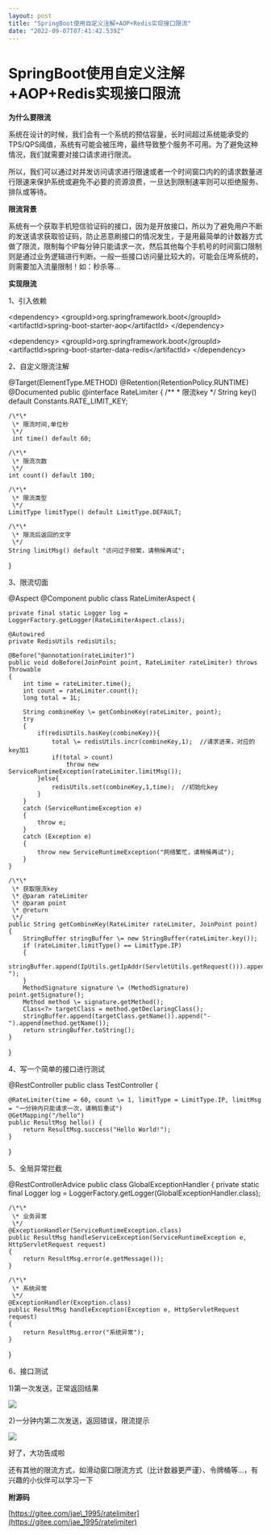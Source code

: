 ```yaml
---
layout: post
title: "SpringBoot使用自定义注解+AOP+Redis实现接口限流"
date: "2022-09-07T07:41:42.539Z"
---
```

SpringBoot使用自定义注解+AOP+Redis实现接口限流
=================================

**为什么要限流**

系统在设计的时候，我们会有一个系统的预估容量，长时间超过系统能承受的TPS/QPS阈值，系统有可能会被压垮，最终导致整个服务不可用。为了避免这种情况，我们就需要对接口请求进行限流。

所以，我们可以通过对并发访问请求进行限速或者一个时间窗口内的的请求数量进行限速来保护系统或避免不必要的资源浪费，一旦达到限制速率则可以拒绝服务、排队或等待。 

**限流背景**

系统有一个获取手机短信验证码的接口，因为是开放接口，所以为了避免用户不断的发送请求获取验证码，防止恶意刷接口的情况发生，于是用最简单的计数器方式做了限流，限制每个IP每分钟只能请求一次，然后其他每个手机号的时间窗口限制则是通过业务逻辑进行判断。一般一些接口访问量比较大的，可能会压垮系统的，则需要加入流量限制！如：秒杀等...

**实现限流**

1、引入依赖

<dependency\>
    <groupId\>org.springframework.boot</groupId\>
    <artifactId\>spring-boot-starter-aop</artifactId\>
</dependency\>

<dependency\>
    <groupId\>org.springframework.boot</groupId\>
    <artifactId\>spring-boot-starter-data-redis</artifactId\>
</dependency\>        

2、自定义限流注解

@Target(ElementType.METHOD)
@Retention(RetentionPolicy.RUNTIME)
@Documented
public @interface RateLimiter
{
    /\*\*
     \* 限流key
     \*/
     String key() default Constants.RATE\_LIMIT\_KEY;

    /\*\*
     \* 限流时间,单位秒
     \*/
     int time() default 60;

    /\*\*
     \* 限流次数
     \*/
    int count() default 100;

    /\*\*
     \* 限流类型
     \*/
    LimitType limitType() default LimitType.DEFAULT;

    /\*\*
     \* 限流后返回的文字
     \*/
    String limitMsg() default "访问过于频繁，请稍候再试";
}

3、限流切面

@Aspect
@Component
public class RateLimiterAspect {

    private final static Logger log = LoggerFactory.getLogger(RateLimiterAspect.class);

    @Autowired
    private RedisUtils redisUtils;

    @Before("@annotation(rateLimiter)")
    public void doBefore(JoinPoint point, RateLimiter rateLimiter) throws Throwable
    {
        int time = rateLimiter.time();
        int count = rateLimiter.count();
        long total = 1L;

        String combineKey \= getCombineKey(rateLimiter, point);
        try
        {
            if(redisUtils.hasKey(combineKey)){
                total \= redisUtils.incr(combineKey,1);  //请求进来，对应的key加1
                if(total > count)
                    throw new ServiceRuntimeException(rateLimiter.limitMsg());
            }else{
                redisUtils.set(combineKey,1,time);  //初始化key
            }
        }
        catch (ServiceRuntimeException e)
        {
            throw e;
        }
        catch (Exception e)
        {
            throw new ServiceRuntimeException("网络繁忙，请稍候再试");
        }
    }

    /\*\*
     \* 获取限流key
     \* @param rateLimiter
     \* @param point
     \* @return
     \*/
    public String getCombineKey(RateLimiter rateLimiter, JoinPoint point)
    {
        StringBuffer stringBuffer \= new StringBuffer(rateLimiter.key());
        if (rateLimiter.limitType() == LimitType.IP)
        {
            stringBuffer.append(IpUtils.getIpAddr(ServletUtils.getRequest())).append("-");
        }
        MethodSignature signature \= (MethodSignature) point.getSignature();
        Method method \= signature.getMethod();
        Class<?> targetClass = method.getDeclaringClass();
        stringBuffer.append(targetClass.getName()).append("-").append(method.getName());
        return stringBuffer.toString();
    }



}

4、写一个简单的接口进行测试

@RestController
public class TestController {

    @RateLimiter(time = 60, count \= 1, limitType = LimitType.IP, limitMsg = "一分钟内只能请求一次，请稍后重试")
    @GetMapping("/hello")
    public ResultMsg hello() {
        return ResultMsg.success("Hello World!");
    }
}

5、全局异常拦截

@RestControllerAdvice
public class GlobalExceptionHandler {
    private static final Logger log = LoggerFactory.getLogger(GlobalExceptionHandler.class);

    /\*\*
     \* 业务异常
     \*/
    @ExceptionHandler(ServiceRuntimeException.class)
    public ResultMsg handleServiceException(ServiceRuntimeException e, HttpServletRequest request)
    {
        return ResultMsg.error(e.getMessage());
    }

    /\*\*
     \* 系统异常
     \*/
    @ExceptionHandler(Exception.class)
    public ResultMsg handleException(Exception e, HttpServletRequest request)
    {
        return ResultMsg.error("系统异常");
    }

}

6、接口测试

1)第一次发送，正常返回结果

![](https://img2022.cnblogs.com/blog/2519868/202209/2519868-20220907100041980-886374332.png)

2)一分钟内第二次发送，返回错误，限流提示

![](https://img2022.cnblogs.com/blog/2519868/202209/2519868-20220907100055679-1501859038.png)

好了，大功告成啦

还有其他的限流方式，如滑动窗口限流方式（比计数器更严谨）、令牌桶等...，有兴趣的小伙伴可以学习一下

**附源码**

[https://gitee.com/jae\_1995/ratelimiter](https://gitee.com/jae_1995/ratelimiter)